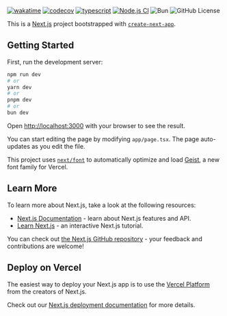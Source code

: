 [![wakatime](https://wakatime.com/badge/user/a0b906ce-b8e7-4463-8bce-383238df6d4b/project/1fef3599-9317-4cbf-9885-96470bf9239f.svg)](https://wakatime.com/badge/user/a0b906ce-b8e7-4463-8bce-383238df6d4b/project/1fef3599-9317-4cbf-9885-96470bf9239f)
[![codecov](https://codecov.io/gh/ragaeeb/ilmtest-stats/graph/badge.svg?token=ZD0WHFWUF5)](https://codecov.io/gh/ragaeeb/ilmtest-stats)
[![typescript](https://badgen.net/badge/icon/typescript?icon=typescript&label&color=blue)](https://www.typescriptlang.org)
[![Node.js CI](https://github.com/ragaeeb/ilmtest-stats/actions/workflows/build.yml/badge.svg)](https://github.com/ragaeeb/ilmtest-stats/actions/workflows/build.yml)
![Bun](https://img.shields.io/badge/Bun-%23000000.svg?style=for-the-badge&logo=bun&logoColor=white)
![GitHub License](https://img.shields.io/github/license/ragaeeb/ilmtest-stats)

This is a [Next.js](https://nextjs.org) project bootstrapped with [`create-next-app`](https://nextjs.org/docs/app/api-reference/cli/create-next-app).

## Getting Started

First, run the development server:

```bash
npm run dev
# or
yarn dev
# or
pnpm dev
# or
bun dev
```

Open [http://localhost:3000](http://localhost:3000) with your browser to see the result.

You can start editing the page by modifying `app/page.tsx`. The page auto-updates as you edit the file.

This project uses [`next/font`](https://nextjs.org/docs/app/building-your-application/optimizing/fonts) to automatically optimize and load [Geist](https://vercel.com/font), a new font family for Vercel.

## Learn More

To learn more about Next.js, take a look at the following resources:

- [Next.js Documentation](https://nextjs.org/docs) - learn about Next.js features and API.
- [Learn Next.js](https://nextjs.org/learn) - an interactive Next.js tutorial.

You can check out [the Next.js GitHub repository](https://github.com/vercel/next.js) - your feedback and contributions are welcome!

## Deploy on Vercel

The easiest way to deploy your Next.js app is to use the [Vercel Platform](https://vercel.com/new?utm_medium=default-template&filter=next.js&utm_source=create-next-app&utm_campaign=create-next-app-readme) from the creators of Next.js.

Check out our [Next.js deployment documentation](https://nextjs.org/docs/app/building-your-application/deploying) for more details.
